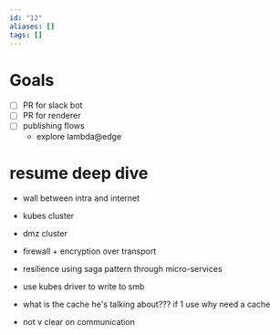 ```yaml
---
id: "12"
aliases: []
tags: []
---
```

# Goals

- [ ] PR for slack bot
- [ ] PR for renderer
- [ ] publishing flows
  - explore lambda@edge

# resume deep dive

- wall between intra and internet
- kubes cluster
- dmz cluster
- firewall + encryption over transport
- resilience using saga pattern through micro-services
- use kubes driver to write to smb
- what is the cache he's talking about??? if 1 use why need a cache

- not v clear on communication

